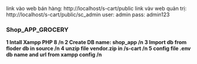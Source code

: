 link vào web bán hàng: http://localhost/s-cart/public
link vàv web quản trị: http://localhost/s-cart/public/sc_admin 
user: admin
pass: admin123

### Shop_APP_GROCERY 
<b>1 Intall Xampp PHP 8 /n
2 Create DB name: shop_app /n
3 Import db from floder db in source /n
4 unzip file vendor.zip  in /s-cart /n
5 config file .env db name and url from xampp config /n</b>
